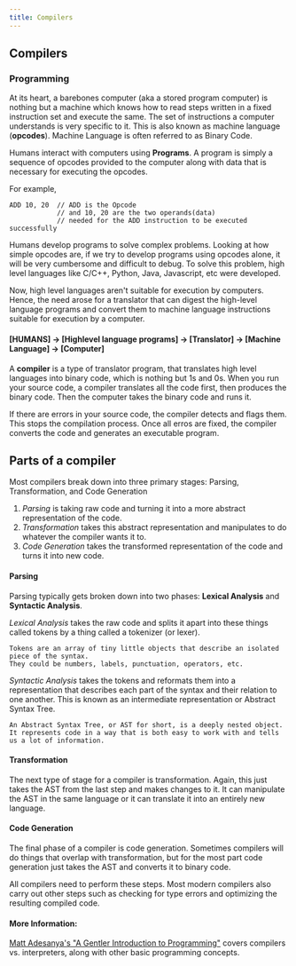 ```yaml
---
title: Compilers
---
```

## Compilers

### Programming
At its heart, a barebones computer (aka a stored program computer) is nothing but a machine which knows how to read steps written in a fixed instruction set and execute the same. The set of instructions a computer understands is very specific to it. This is also known as machine language (**opcodes**). Machine Language is often referred to as Binary Code.

Humans interact with computers using **Programs**. A program is simply a sequence of opcodes provided to the computer along with data that is necessary for executing the opcodes. 

For example,
```
ADD 10, 20  // ADD is the Opcode 
            // and 10, 20 are the two operands(data) 
            // needed for the ADD instruction to be executed successfully
```
Humans develop programs to solve complex problems. Looking at how simple opcodes are, if we try to develop programs using opcodes alone, it will be very cumbersome and difficult to debug. To solve this problem, high level languages like C/C++, Python, Java, Javascript, etc were developed. 

Now, high level languages aren't suitable for execution by computers. Hence, the need arose for a translator that can digest the high-level language programs and convert them to machine language instructions suitable for execution by a computer.

#### [HUMANS] -> [Highlevel language programs] -> [Translator] -> [Machine Language] -> [Computer]

A **compiler** is a type of translator program, that translates high level languages into binary code, which is nothing but 1s and 0s. When you run your source code, a compiler translates all the code first, then produces the binary code. Then the computer takes the binary code and runs it.

If there are errors in your source code, the compiler detects and flags them. This stops the compilation process. Once all erros are fixed, the compiler converts the code and generates an executable program.

## Parts of a compiler
Most compilers break down into three primary stages: Parsing, Transformation, and Code Generation

1. *Parsing* is taking raw code and turning it into a more abstract representation of the code.
2. *Transformation* takes this abstract representation and manipulates to do whatever the compiler wants it to.
3. *Code Generation* takes the transformed representation of the code and turns it into new code.

#### Parsing
Parsing typically gets broken down into two phases: **Lexical Analysis** and **Syntactic Analysis**.

*Lexical Analysis* takes the raw code and splits it apart into these things called tokens by a thing called a tokenizer (or lexer).
```
Tokens are an array of tiny little objects that describe an isolated piece of the syntax. 
They could be numbers, labels, punctuation, operators, etc.
```

*Syntactic Analysis* takes the tokens and reformats them into a representation that describes each part of the syntax 
and their relation to one another. This is known as an intermediate representation or Abstract Syntax Tree.
```
An Abstract Syntax Tree, or AST for short, is a deeply nested object.
It represents code in a way that is both easy to work with and tells us a lot of information.
```
#### Transformation
The next type of stage for a compiler is transformation. Again, this just takes the AST from the last step and makes changes to it. 
It can manipulate the AST in the same language or it can translate it into an entirely new language.

#### Code Generation
The final phase of a compiler is code generation. Sometimes compilers will do things that overlap with transformation, but for the most part code generation just takes the AST and converts it to binary code.

All compilers need to perform these steps. Most modern compilers also carry out other steps such as checking for type errors and optimizing the resulting compiled code.

#### More Information:
<a href='https://medium.freecodecamp.org/a-gentler-introduction-to-programming-707453a79ee8' target='_blank' rel='nofollow'>Matt Adesanya's "A Gentler Introduction to Programming"</a> covers compilers vs. interpreters, along with other basic programming concepts.
